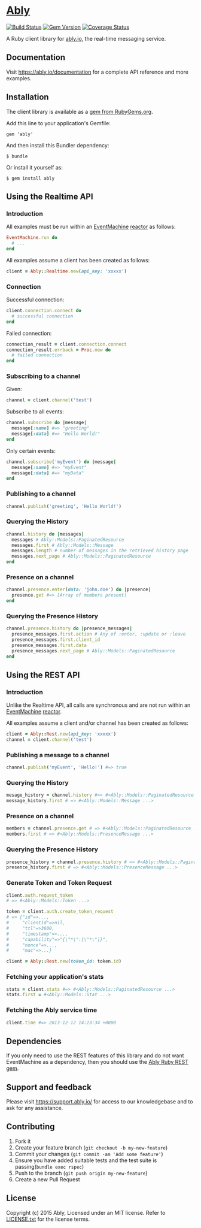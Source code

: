 # [Ably](https://ably.io)

[![Build Status](https://travis-ci.org/ably/ably-ruby.png)](https://travis-ci.org/ably/ably-ruby)
[![Gem Version](https://badge.fury.io/rb/ably.svg)](http://badge.fury.io/rb/ably)
[![Coverage Status](https://coveralls.io/repos/ably/ably-ruby/badge.svg)](https://coveralls.io/r/ably/ably-ruby)

A Ruby client library for [ably.io](https://ably.io), the real-time messaging service.

## Documentation

Visit https://ably.io/documentation for a complete API reference and more examples.

## Installation

The client library is available as a [gem from RubyGems.org](https://rubygems.org/gems/ably).

Add this line to your application's Gemfile:

    gem 'ably'

And then install this Bundler dependency:

    $ bundle

Or install it yourself as:

    $ gem install ably

## Using the Realtime API

### Introduction

All examples must be run within an [EventMachine](https://github.com/eventmachine/eventmachine) [reactor](https://github.com/eventmachine/eventmachine/wiki/General-Introduction) as follows:

```ruby
EventMachine.run do
  # ...
end
```

All examples assume a client has been created as follows:

```ruby
client = Ably::Realtime.new(api_key: 'xxxxx')
```

### Connection

Successful connection:

```ruby
client.connection.connect do
  # successful connection
end
```

Failed connection:

```ruby
connection_result = client.connection.connect
connection_result.errback = Proc.new do
  # failed connection
end
```

### Subscribing to a channel

Given:

```ruby
channel = client.channel('test')
```

Subscribe to all events:

```ruby
channel.subscribe do |message|
  message[:name] #=> "greeting"
  message[:data] #=> "Hello World!"
end
```

Only certain events:

```ruby
channel.subscribe('myEvent') do |message|
  message[:name] #=> "myEvent"
  message[:data] #=> "myData"
end
```

### Publishing to a channel

```ruby
channel.publish('greeting', 'Hello World!')
```

### Querying the History

```ruby
channel.history do |messages|
  messages # Ably::Models::PaginatedResource
  messages.first # Ably::Models::Message
  messages.length # number of messages in the retrieved history page
  messages.next_page # Ably::Models::PaginatedResource
end
```

### Presence on a channel

```ruby
channel.presence.enter(data: 'john.doe') do |presence|
  presence.get #=> [Array of members present]
end
```

### Querying the Presence History

```ruby
channel.presence.history do |presence_messages|
  presence_messages.first.action # Any of :enter, :update or :leave
  presence_messages.first.client_id
  presence_messages.first.data
  presence_messages.next_page # Ably::Models::PaginatedResource
end
```

## Using the REST API

### Introduction

Unlike the Realtime API, all calls are synchronous and are not run within an [EventMachine](https://github.com/eventmachine/eventmachine) [reactor](https://github.com/eventmachine/eventmachine/wiki/General-Introduction).

All examples assume a client and/or channel has been created as follows:

```ruby
client = Ably::Rest.new(api_key: 'xxxxx')
channel = client.channel('test')
```

### Publishing a message to a channel

```ruby
channel.publish('myEvent', 'Hello!') #=> true
```

### Querying the History

```ruby
mesage_history = channel.history #=> #<Ably::Models::PaginatedResource ...>
message_history.first # => #<Ably::Models::Message ...>
```

### Presence on a channel

```ruby
members = channel.presence.get # => #<Ably::Models::PaginatedResource ...>
members.first # => #<Ably::Models::PresenceMessage ...>
```

### Querying the Presence History

```ruby
presence_history = channel.presence.history # => #<Ably::Models::PaginatedResource ...>
presence_history.first # => #<Ably::Models::PresenceMessage ...>
```

### Generate Token and Token Request

```ruby
client.auth.request_token
# => #<Ably::Models::Token ...>

token = client.auth.create_token_request
# => {"id"=>...,
#     "clientId"=>nil,
#     "ttl"=>3600,
#     "timestamp"=>...,
#     "capability"=>"{\"*\":[\"*\"]}",
#     "nonce"=>...,
#     "mac"=>...}

client = Ably::Rest.new(token_id: token.id)
```

### Fetching your application's stats

```ruby
stats = client.stats #=> #<Ably::Models::PaginatedResource ...>
stats.first = #<Ably::Models::Stat ...>
```

### Fetching the Ably service time

```ruby
client.time #=> 2013-12-12 14:23:34 +0000
```

## Dependencies

If you only need to use the REST features of this library and do not want EventMachine as a dependency, then you should use the [Ably Ruby REST gem](https://rubygems.org/gems/ably-rest).

## Support and feedback

Please visit https://support.ably.io/ for access to our knowledgebase and to ask for any assistance.

## Contributing

1. Fork it
2. Create your feature branch (`git checkout -b my-new-feature`)
3. Commit your changes (`git commit -am 'Add some feature'`)
4. Ensure you have added suitable tests and the test suite is passing(`bundle exec rspec`)
4. Push to the branch (`git push origin my-new-feature`)
5. Create a new Pull Request

## License

Copyright (c) 2015 Ably, Licensed under an MIT license.  Refer to [LICENSE.txt](LICENSE.txt) for the license terms.
